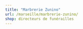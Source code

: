 ```yaml
---
title: "Marbrerie Zunino"
url: /marseille/marbrerie-zunino/
shop: directeurs de funérailles
---
```

